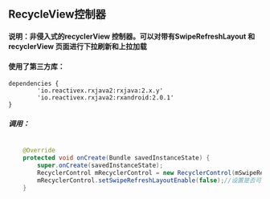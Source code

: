## RecycleView控制器
#### 说明：非侵入式的recyclerView 控制器。可以对带有SwipeRefreshLayout 和 recyclerView 页面进行下拉刷新和上拉加载<br />
#### 使用了第三方库：
```
dependencies {
		'io.reactivex.rxjava2:rxjava:2.x.y'
		'io.reactivex.rxjava2:rxandroid:2.0.1'
}
```
##### 调用：
```java

    @Override
    protected void onCreate(Bundle savedInstanceState) {
        super.onCreate(savedInstanceState);
        RecyclerControl mRecyclerControl = new RecyclerControl(mSwipeRefreshLayout, mLinearLayoutManager, this);
        mRecyclerControl.setSwipeRefreshLayoutEnable(false);//设置是否可以手动下拉刷新和上拉加载
    }
```
